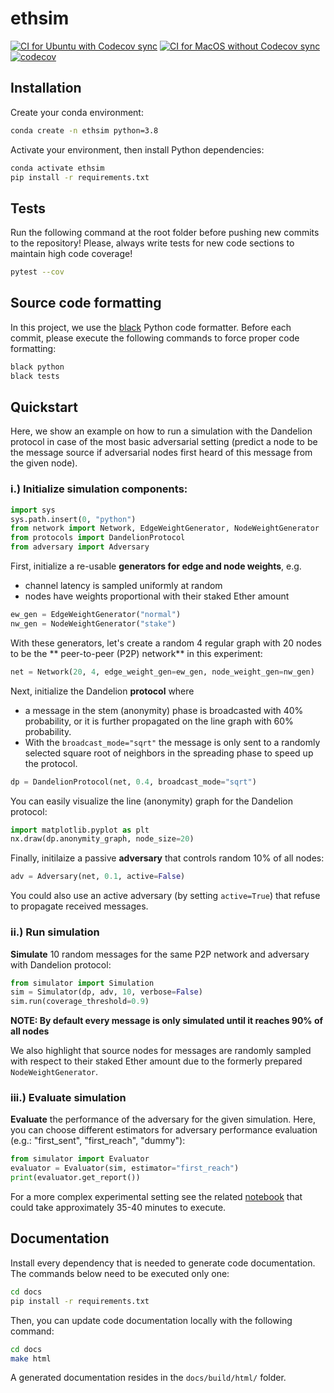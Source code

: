 # ethsim

[![CI for Ubuntu with Codecov sync](https://github.com/ferencberes/ethsim/actions/workflows/ubuntu.yml/badge.svg)](https://github.com/ferencberes/ethsim/actions/workflows/ubuntu.yml)
[![CI for MacOS without Codecov sync](https://github.com/ferencberes/ethsim/actions/workflows/macos.yml/badge.svg)](https://github.com/ferencberes/ethsim/actions/workflows/macos.yml)
[![codecov](https://codecov.io/gh/ferencberes/ethsim/branch/main/graph/badge.svg?token=6871LSZKSK)](https://codecov.io/gh/ferencberes/ethsim)

## Installation

Create your conda environment:
```bash
conda create -n ethsim python=3.8
```

Activate your environment, then install Python dependencies:
```bash
conda activate ethsim
pip install -r requirements.txt
```

## Tests

Run the following command at the root folder before pushing new commits to the repository!
Please, always write tests for new code sections to maintain high code coverage!
```bash
pytest --cov
```

## Source code formatting

In this project, we use the [black](https://github.com/psf/black) Python code formatter.
Before each commit, please execute the following commands to force proper code formatting:

```bash
black python
black tests
```

## Quickstart

Here, we show an example on how to run a simulation with the Dandelion protocol in case of the most basic adversarial setting (predict a node to be the message source if adversarial nodes first heard of this message from the given node).


### i.) Initialize simulation components:
```python
import sys
sys.path.insert(0, "python")
from network import Network, EdgeWeightGenerator, NodeWeightGenerator
from protocols import DandelionProtocol
from adversary import Adversary
```

First, initialize a re-usable **generators for edge and node weights**, e.g. 
   * channel latency is sampled uniformly at random
   * nodes have weights proportional with their staked Ether amount
   
```python
ew_gen = EdgeWeightGenerator("normal")
nw_gen = NodeWeightGenerator("stake")
```

With these generators, let's create a random 4 regular graph with 20 nodes to be the ** peer-to-peer (P2P) network** in this experiment:
```python
net = Network(20, 4, edge_weight_gen=ew_gen, node_weight_gen=nw_gen)
```

Next, initialize the Dandelion **protocol** where 
   * a message in the stem (anonymity) phase is broadcasted with 40% probability, or it is further propagated on the line graph with 60% probability.  
   * With the `broadcast_mode="sqrt"` the message is only sent to a randomly selected square root of neighbors in the spreading phase to speed up the protocol.
   
```python
dp = DandelionProtocol(net, 0.4, broadcast_mode="sqrt")
```

You can easily visualize the line (anonymity) graph for the Dandelion protocol:
```python
import matplotlib.pyplot as plt
nx.draw(dp.anonymity_graph, node_size=20)
```

Finally, initilaize a passive **adversary** that controls random 10% of all nodes:
```python
adv = Adversary(net, 0.1, active=False)
```
You could also use an active adversary (by setting `active=True`) that refuse to propagate received messages.

### ii.) Run simulation

**Simulate** 10 random messages for the same P2P network and adversary with Dandelion protocol:
```python
from simulator import Simulation
sim = Simulator(dp, adv, 10, verbose=False)
sim.run(coverage_threshold=0.9)
```
**NOTE: By default every message is only simulated until it reaches 90% of all nodes**

We also highlight that source nodes for messages are randomly sampled with respect to their staked Ether amount due to the formerly prepared `NodeWeightGenerator`.

### iii.) Evaluate simulation

**Evaluate** the performance of the adversary for the given simulation. Here, you can choose different estimators for adversary performance evaluation (e.g.: "first_sent", "first_reach", "dummy"):
```python
from simulator import Evaluator
evaluator = Evaluator(sim, estimator="first_reach")
print(evaluator.get_report())
```

For a more complex experimental setting see the related [notebook](Experimental.ipynb) that could take approximately 35-40 minutes to execute.

## Documentation

Install every dependency that is needed to generate code documentation.
The commands below need to be executed only one:

```bash
cd docs
pip install -r requirements.txt
```

Then, you can update code documentation locally with the following command:
```bash
cd docs
make html
```

A generated documentation resides in the `docs/build/html/` folder.